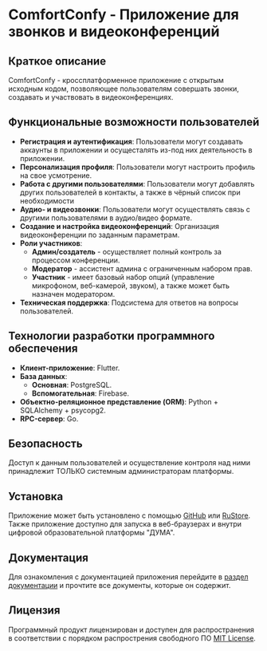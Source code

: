 # ComfortConfy - Приложение для звонков и видеоконференций

## Краткое описание

ComfortConfy - кроссплатформенное приложение с открытым исходным кодом, позволяющее пользователям совершать звонки, создавать и участвовать в видеоконференциях.

## Функциональные возможности пользователей

- **Регистрация и аутентификация**: Пользователи могут создавать аккаунты в приложении и осущесталять из-под них деятельность в приложении.
- **Персонализация профиля**: Пользователи могут настроить профиль на свое усмотрение.
- **Работа с другими пользователями**: Пользователи могут добавлять других пользователей в контакты, а также в чёрный список при необходимости
- **Аудио- и видеозвонки**: Пользователи могут осуществлять связь с другими пользователями в аудио/видео формате.
- **Создание и настройка видеоконференций**: Организация видеоконференции по заданным параметрам.
- **Роли участников**:
  - **Админ/создатель** - осуществляет полный контроль за процессом конференции.
  - **Модератор** - ассистент админа с ограниченным набором прав.
  - **Участник** - имеет базовый набор опций (управление микрофоном, веб-камерой, звуком), а также может быть назначен модератором.
- **Техническая поддержка**: Подсистема для ответов на вопросы пользователей.

## Технологии разработки программного обеспечения

- **Клиент-приложение**: Flutter.
- **База данных**:
  - **Основная**: PostgreSQL.
  - **Вспомогательная**: Firebase.
- **Объектно-реляционное представление (ORM)**: Python + SQLAlchemy + psycopg2.
- **RPC-сервер**: Go.

## Безопасность

Доступ к данным пользователей и осуществление контроля над ними принадлежит ТОЛЬКО системным администраторам платформы.

## Установка

Приложение может быть установлено с помощью [GitHub](https://github.com) или [RuStore](https://rustore.ru). Также приложение доступно для запуска в веб-браузерах и внутри цифровой образовательной платформы "ДУМА".

## Документация

Для ознакомления с документацией приложения перейдите в [раздел документации](/documentation) и прочтите все документы, которые он содержит.

## Лицензия

Программный продукт лицензирован и доступен для распространения в соответствии с порядком распрострения свободного ПО [MIT License](MIT_LICENSE).
